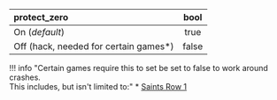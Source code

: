 <!--- This file is a snippet --->

|**protect_zero**                       |**bool**|
|:--------------------------------------|:------:|
| On (*default*)                        |  true  |
| Off (hack, needed for certain games*) |  false |

!!! info "Certain games require this to set be set to false to work around crashes.<br/>This includes, but isn't limited to:"
	* [Saints Row 1](https://github.com/xenia-project/game-compatibility/issues/104)
